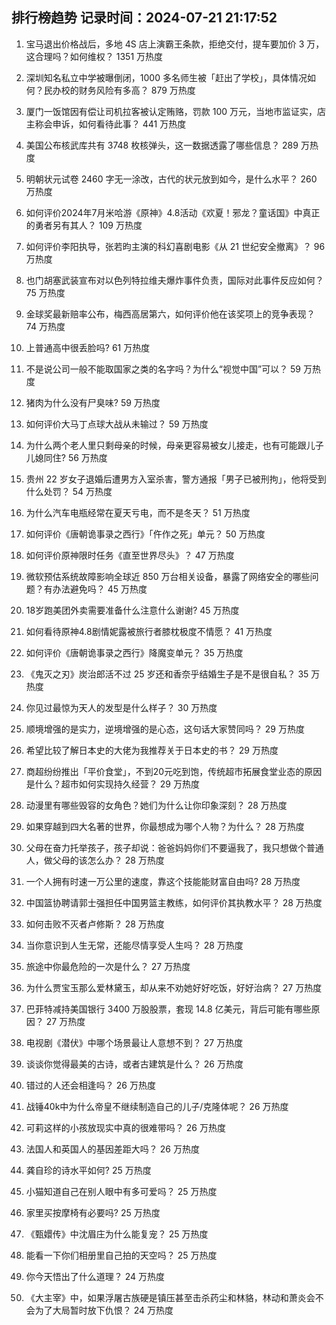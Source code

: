 
## 排行榜趋势 记录时间：2024-07-21 21:17:52
  
  1. 宝马退出价格战后，多地 4S 店上演霸王条款，拒绝交付，提车要加价 3 万，这合理吗？如何维权？ 1351 万热度
    
  2. 深圳知名私立中学被曝倒闭，1000 多名师生被「赶出了学校」，具体情况如何？民办校的财务风险有多高？ 879 万热度
    
  3. 厦门一饭馆因有偿让司机拉客被认定贿赂，罚款 100 万元，当地市监证实，店主称会申诉，如何看待此事？ 441 万热度
    
  4. 美国公布核武库共有 3748 枚核弹头，这一数据透露了哪些信息？ 289 万热度
    
  5. 明朝状元试卷 2460 字无一涂改，古代的状元放到如今，是什么水平？ 260 万热度
    
  6. 如何评价2024年7月米哈游《原神》4.8活动《欢夏！邪龙？童话国》中真正的勇者另有其人？ 109 万热度
    
  7. 如何评价李阳执导，张若昀主演的科幻喜剧电影《从 21 世纪安全撤离》？ 96 万热度
    
  8. 也门胡塞武装宣布对以色列特拉维夫爆炸事件负责，国际对此事件反应如何？ 75 万热度
    
  9. 金球奖最新赔率公布，梅西高居第六，如何评价他在该奖项上的竞争表现？ 74 万热度
    
  10. 上普通高中很丢脸吗? 61 万热度
    
  11. 不是说公司一般不能取国家之类的名字吗？为什么“视觉中国”可以？ 59 万热度
    
  12. 猪肉为什么没有尸臭味? 59 万热度
    
  13. 如何评价大马丁点球大战从未输过？ 59 万热度
    
  14. 为什么两个老人里只剩母亲的时候，母亲更容易被女儿接走，也有可能跟儿子儿媳同住? 56 万热度
    
  15. 贵州 22 岁女子退婚后遭男方入室杀害，警方通报「男子已被刑拘」，他将受到什么处罚？ 54 万热度
    
  16. 为什么汽车电瓶经常在夏天亏电，而不是冬天？ 51 万热度
    
  17. 如何评价《唐朝诡事录之西行》「仵作之死」单元？ 50 万热度
    
  18. 如何评价原神限时任务《直至世界尽头》？ 47 万热度
    
  19. 微软预估系统故障影响全球近 850 万台相关设备，暴露了网络安全的哪些问题？有办法避免吗？ 45 万热度
    
  20. 18岁跑美团外卖需要准备什么注意什么谢谢? 45 万热度
    
  21. 如何看待原神4.8剧情妮露被旅行者膝枕极度不情愿？ 41 万热度
    
  22. 如何评价《唐朝诡事录之西行》降魔变单元？ 35 万热度
    
  23. 《鬼灭之刃》炭治郎活不过 25 岁还和香奈乎结婚生子是不是很自私？ 35 万热度
    
  24. 你见过最惊为天人的发型是什么样子？ 30 万热度
    
  25. 顺境增强的是实力，逆境增强的是心态，这句话大家赞同吗？ 29 万热度
    
  26. 希望比较了解日本史的大佬为我推荐关于日本史的书？ 29 万热度
    
  27. 商超纷纷推出「平价食堂」，不到20元吃到饱，传统超市拓展食堂业态的原因是什么？超市如何实现持久经营？ 29 万热度
    
  28. 动漫里有哪些毁容的女角色？她们为什么让你印象深刻？ 28 万热度
    
  29. 如果穿越到四大名著的世界，你最想成为哪个人物？为什么？ 28 万热度
    
  30. 父母在奋力托举孩子，孩子却说：爸爸妈妈你们不要逼我了，我只想做个普通人，做父母的该怎么办？ 28 万热度
    
  31. 一个人拥有时速一万公里的速度，靠这个技能能财富自由吗? 28 万热度
    
  32. 中国篮协聘请郭士强担任中国男篮主教练，如何评价其执教水平？ 28 万热度
    
  33. 如何击败不灭者卢修斯？ 28 万热度
    
  34. 当你意识到人生无常，还能尽情享受人生吗？ 28 万热度
    
  35. 旅途中你最危险的一次是什么？ 27 万热度
    
  36. 为什么贾宝玉那么爱林黛玉，却从来不劝她好好吃饭，好好治病？ 27 万热度
    
  37. 巴菲特减持美国银行 3400 万股股票，套现 14.8 亿美元，背后可能有哪些原因？ 27 万热度
    
  38. 电视剧《潜伏》中哪个场景最让人意想不到？ 27 万热度
    
  39. 谈谈你觉得最美的古诗，或者古建筑是什么？ 26 万热度
    
  40. 错过的人还会相逢吗？ 26 万热度
    
  41. 战锤40k中为什么帝皇不继续制造自己的儿子/克隆体呢？ 26 万热度
    
  42. 可莉这样的小孩放现实中真的很难带吗？ 26 万热度
    
  43. 法国人和英国人的基因差距大吗？ 26 万热度
    
  44. 龚自珍的诗水平如何? 25 万热度
    
  45. 小猫知道自己在别人眼中有多可爱吗？ 25 万热度
    
  46. 家里买按摩椅有必要吗? 25 万热度
    
  47. 《甄嬛传》中沈眉庄为什么能复宠？ 25 万热度
    
  48. 能看一下你们相册里自己拍的天空吗？ 25 万热度
    
  49. 你今天悟出了什么道理？ 24 万热度
    
  50. 《大主宰》中，如果浮屠古族硬是镇压甚至击杀药尘和林貉，林动和萧炎会不会为了大局暂时放下仇恨？ 24 万热度
    